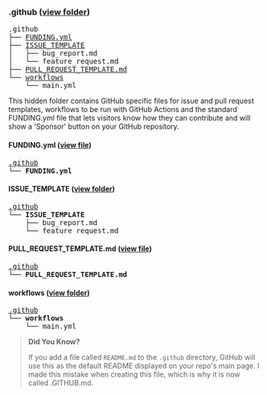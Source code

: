 ### .github ([view folder](.))

<pre>
.github
├── <a href="#fundingyml" title="FUNDING.yml">FUNDING.yml</a>
├── <a href="#issue_template" title="ISSUE_TEMPLATE">ISSUE_TEMPLATE</a>
│   ├── bug_report.md
│   └── feature_request.md
├── <a href="#pull_request_templatemd" title="PULL_REQUEST_TEMPLATE.md">PULL_REQUEST_TEMPLATE.md</a>
└── <a href="#workflows" title="workflows">workflows</a>
    └── main.yml
</pre>

This hidden folder contains GitHub specific files for issue and pull request templates, workflows to be run with GitHub Actions and the standard FUNDING.yml file that lets visitors know how they can contribute and will show a 'Sponsor' button on your GitHub repository.

#### FUNDING.yml ([view file](FUNDING.yml))

<pre>
<a href="#github" title=".github">.github</a>
└── <strong>FUNDING.yml</strong>
</pre>

#### ISSUE_TEMPLATE ([view folder](ISSUE_TEMPLATE))

<pre>
<a href="#github" title=".github">.github</a>
└── <strong>ISSUE_TEMPLATE</strong>
    ├── bug_report.md
    └── feature_request.md
</pre>

#### PULL_REQUEST_TEMPLATE.md ([view file](PULL_REQUEST_TEMPLATE.md))

<pre>
<a href="#github" title=".github">.github</a>
└── <strong>PULL_REQUEST_TEMPLATE.md</strong>
</pre>

#### workflows ([view folder](workflows))

<pre>
<a href="#github" title=".github">.github</a>
└── <strong>workflows</strong>
    └── main.yml
</pre>

> **Did You Know?**
>
> If you add a file called `README.md` to the `.github` directory, GitHub will use this as the default README displayed on your repo's main page. I made this mistake when creating this file, which is why it is now called .GITHUB.md.
